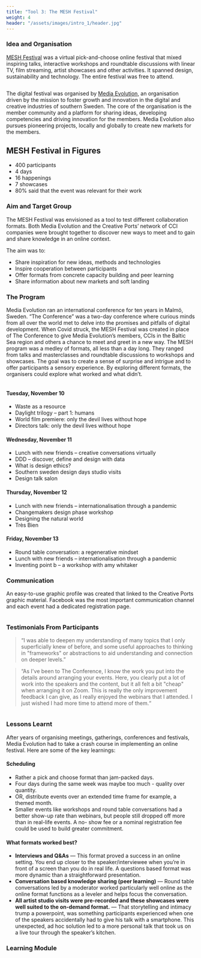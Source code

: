```yaml
---
title: "Tool 3: The MESH Festival"
weight: 4
header: "/assets/images/intro_1/header.jpg"
---
```


### Idea and Organisation

[MESH Festival](https://www.meshfestival.com) was a virtual pick-and-choose online festival that mixed inspiring talks, interactive workshops and roundtable discussions with linear TV, film streaming, artist showcases and other activities. It spanned design, sustainability and technology. The entire festival was free to attend.

<img src="/assets/images/tool_3/tool3_3.png" alt="" />

The digital festival was organised by [Media Evolution](https://www.mediaevolution.se), an organisation driven by the mission to foster growth and innovation in the digital and creative industries of southern Sweden. The core of the organisation is the member community and a platform for sharing ideas, developing competencies and driving innovation for the members. Media Evolution also pursues pioneering projects, locally and globally to create new markets for the members.

## MESH Festival in Figures

* 400 participants
* 4 days
* 16 happenings
* 7 showcases
* 80% said that the event was relevant for their work

### Aim and Target Group

The MESH Festival was envisioned as a tool to test different collaboration formats. Both Media Evolution and the Creative Ports’ network of CCI companies were brought together to discover new ways to meet and to gain and share knowledge in an online context.

The aim was to:
* Share inspiration for new ideas, methods and technologies
* Inspire cooperation between participants
* Offer formats from concrete capacity building and peer learning
* Share information about new markets and soft landing

### The Program

Media Evolution ran an international conference for ten years in Malmö, Sweden. “The Conference” was a two-day conference where curious minds from all over the world met to delve into the promises and pitfalls of digital development. When Covid struck, the MESH Festival was created in place of The Conference to give Media Evolution’s members, CCIs in the Baltic Sea region and others a chance to meet and greet in a new way.  The MESH program was a medley of formats, all less than a day long. They ranged from talks and masterclasses and roundtable discussions to workshops and showcases. The goal was to create a sense of surprise and intrigue and to offer participants a sensory experience.  By exploring different formats, the organisers could explore what worked and what didn’t.

<img src="/assets/images/tool_3/tool3_0.jpg" alt="" />

#### Tuesday, November 10

* Waste as a resource
* Daylight trilogy – part 1: humans
* World film premiere: only the devil lives without hope
* Directors talk: only the devil lives without hope

#### Wednesday, November 11

* Lunch with new friends – creative conversations virtually
* DDD – discover, define and design with data
* What is design ethics?
* Southern sweden design days studio visits
* Design talk salon

#### Thursday, November 12

* Lunch with new friends – internationalisation through a
pandemic
* Changemakers design phase workshop
* Designing the natural world
* Très Bien

#### Friday, November 13

* Round table conversation: a regenerative mindset
* Lunch with new friends – internationalisation through a
pandemic
* Inventing point b – a workshop with amy whitaker

### Communication

An easy-to-use graphic profile was created that linked to the Creative Ports graphic material.  Facebook was the most important communication channel and each event had a dedicated registration page.

<img src="/assets/images/tool_3/tool3_2.png" alt="" />

### Testimonials From Participants

>“I was able to deepen my understanding of many topics that I only superficially knew of before, and some useful approaches to thinking in &quot;frameworks&quot; or abstractions to aid understanding and connection on deeper levels.”

> “As I&#39;ve been to The Conference, I know the work you put into the details around arranging your events. Here, you clearly put a lot of work into the speakers and the content, but it all felt a bit &quot;cheap&quot; when arranging it on Zoom. This is really the only improvement feedback I can give, as I really enjoyed the webinars that I attended. I just wished I had more time to attend more of them.“

<img src="/assets/images/tool_3/tool3_4.png" alt="" />

### Lessons Learnt

After years of organising meetings, gatherings, conferences and festivals, Media Evolution had to take a crash course in implementing an online festival. Here are some of the key learnings:

#### Scheduling

* Rather a pick and choose format than jam-packed days.
* Four days during the same week was maybe too much - quality over quantity.
* OR, distribute events over an extended time frame for example, a themed month.
* Smaller events like workshops and round table conversations had a better show-up rate than webinars, but people still dropped off more than in real-life events. A no- show fee or a nominal registration fee could be used to build greater commitment.

#### What formats worked best?

* **Interviews and Q&amp;As** — This format proved a success in an online setting. You end up closer to the speaker/interviewee when you’re in front of a screen than you do in real life. A questions based format was more dynamic than a straightforward presentation.
* **Conversation based knowledge sharing (peer learning)** — Round table conversations led by a moderator worked particularly well online as the online format functions as a leveler and helps focus the conversation.
* **All artist studio visits were pre-recorded and these showcases were well suited to the on-demand format.** — That storytelling and intimacy trump a powerpoint, was something participants experienced when one of the speakers accidentally had to give his talk with a smartphone. This unexpected, ad hoc solution led to a more personal talk that took us on a live tour through the speaker’s kitchen.

### Learning Module
